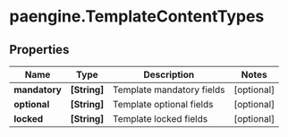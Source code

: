 # paengine.TemplateContentTypes

## Properties

Name | Type | Description | Notes
------------ | ------------- | ------------- | -------------
**mandatory** | **[String]** | Template mandatory fields | [optional] 
**optional** | **[String]** | Template optional fields | [optional] 
**locked** | **[String]** | Template locked fields | [optional] 


